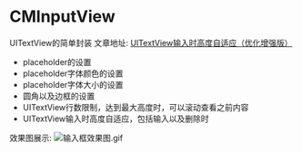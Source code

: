 # CMInputView
UITextView的简单封装
文章地址:
[UITextView输入时高度自适应（优化增强版）](http://www.jianshu.com/writer#/notebooks/3444781/notes/5727263/preview)

* placeholder的设置
* placeholder字体颜色的设置
* placeholder字体大小的设置
* 圆角以及边框的设置
* UITextView行数限制，达到最大高度时，可以滚动查看之前内容
* UITextView输入时高度自适应，包括输入以及删除时

效果图展示:
![输入框效果图.gif](https://github.com/CrabMen/CMInputView/blob/master/%E8%BE%93%E5%85%A5%E6%A1%86%E6%95%88%E6%9E%9C%E5%9B%BE.gif)
